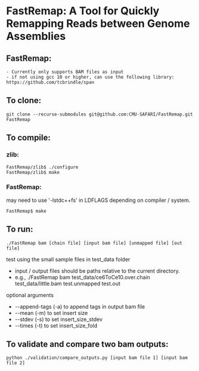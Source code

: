 # FastRemap: A Tool for Quickly Remapping Reads between Genome Assemblies 

## FastRemap:
    - Currently only supports BAM files as input 
    - if not using gcc 10 or higher, can use the following library: https://github.com/tcbrindle/span

## To clone: 
```
git clone --recurse-submodules git@github.com:CMU-SAFARI/FastRemap.git FastRemap 
```

## To compile:
### zlib: 
```
FastRemap/zlib$ ./configure
FastRemap/zlib$ make
```

### FastRemap: 
may need to use '-lstdc++fs' in LDFLAGS depending on compiler / system. 
```
FastRemap$ make 
```

## To run: 
```
./FastRemap bam [chain file] [input bam file] [unmapped file] [out file]
```
test using the small sample files in test_data folder 
- input / output files should be paths relative to the current directory. 
- e.g., 
	./FastRemap bam test_data/ce6ToCe10.over.chain test_data/little.bam test.unmapped test.out

optional arguments
- --append-tags (-a) to append tags in output bam file 
- --mean (-m) to set insert size 
- --stdev (-s) to set insert_size_stdev
- --times (-t) to set insert_size_fold 

## To validate and compare two bam outputs: 
```
python ./validation/compare_outputs.py [input bam file 1] [input bam file 2] 
```
